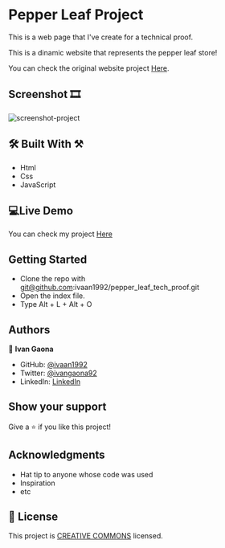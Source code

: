 # Pepper Leaf Project

This is a web page that I've create for a technical proof.

This is a dinamic website that represents the pepper leaf store!

You can check the original website project <a href="https://drive.google.com/file/d/1gsAeYMm3Ge6AoOX31mP3N6t0hwssMDyQ/view?usp=sharing">Here</a>. 

## Screenshot 🎞️
![screenshot-project](https://user-images.githubusercontent.com/73128809/222844340-63dc8ee0-3b26-41ff-ab11-477fe7d1a353.png)

 
##  🛠️ Built With ⚒️

- Html
- Css
- JavaScript
 
##  💻Live Demo

You can check my project <a href="https://ivaan1992.github.io/pepper_leaf_tech_proof/">Here</a>


## Getting Started 

- Clone the repo with git@github.com:ivaan1992/pepper_leaf_tech_proof.git
- Open the index file. 
- Type Alt + L + Alt + O

## Authors

👤 **Ivan Gaona**


- GitHub: [@ivaan1992](https://github.com/ivaan1992)
- Twitter: [@ivangaona92](https://twitter.com/ivangaona92)
- LinkedIn: [LinkedIn](https://www.linkedin.com/in/ivan-linares-gaona/)

## Show your support

Give a ⭐️ if you like this project!

## Acknowledgments

- Hat tip to anyone whose code was used
- Inspiration
- etc
## 📝 License

This project is <a href="https://creativecommons.org/licenses/by-nc/4.0/deed.en">CREATIVE COMMONS</a> licensed.